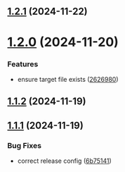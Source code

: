 ## [1.2.1](https://github.com/vozzen/inisync/compare/v1.2.0...v1.2.1) (2024-11-22)

# [1.2.0](https://github.com/vozzen/inisync/compare/v1.1.2...v1.2.0) (2024-11-20)


### Features

* ensure target file exists ([2626980](https://github.com/vozzen/inisync/commit/262698043e95b2bd3812096e47410bf95706284e))

## [1.1.2](https://github.com/vozzen/inisync/compare/v1.1.1...v1.1.2) (2024-11-19)

## [1.1.1](https://github.com/vozzen/inisync/compare/v1.1.0...v1.1.1) (2024-11-19)


### Bug Fixes

* correct release config ([6b75141](https://github.com/vozzen/inisync/commit/6b75141a5f7bb15ed9b708458c04bd09b8b4a1da))
